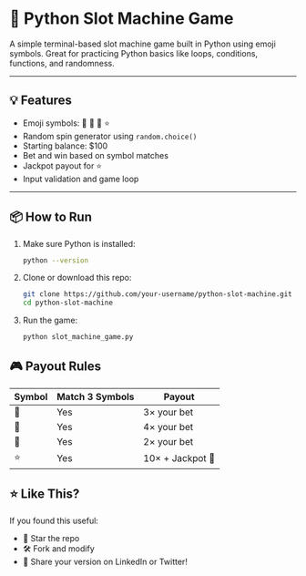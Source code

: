 # 🎰 Python Slot Machine Game

A simple terminal-based slot machine game built in Python using emoji symbols. Great for practicing Python basics like loops, conditions, functions, and randomness.

---

## 💡 Features

- Emoji symbols: 🍒 🍉 🍋 ⭐
- Random spin generator using `random.choice()`
- Starting balance: $100
- Bet and win based on symbol matches
- Jackpot payout for ⭐️
- Input validation and game loop

---

## 📦 How to Run

1. Make sure Python is installed:
   ```bash
   python --version
2. Clone or download this repo:
   ```bash
   git clone https://github.com/your-username/python-slot-machine.git
   cd python-slot-machine
3. Run the game:
   ```bash
   python slot_machine_game.py
## 🎮 Payout Rules

| Symbol | Match 3 Symbols | Payout           |
|--------|------------------|------------------|
| 🍒     | Yes              | 3× your bet      |
| 🍉     | Yes              | 4× your bet      |
| 🍋     | Yes              | 2× your bet      |
| ⭐     | Yes              | 10× + Jackpot 🎉 |

## ⭐ Like This?

If you found this useful:

- 🌟 Star the repo  
- 🛠️ Fork and modify  
- 💬 Share your version on LinkedIn or Twitter!


